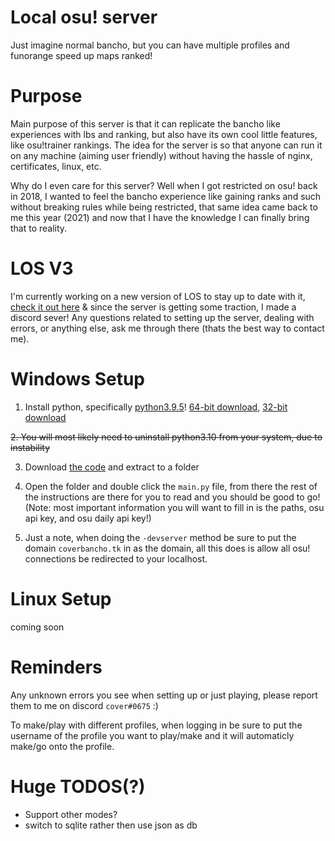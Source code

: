 # Local osu! server

Just imagine normal bancho, but you can have multiple profiles and funorange speed up maps ranked!

# Purpose
Main purpose of this server is that it can replicate the bancho like experiences with lbs and ranking, but also have its own cool little features, like osu!trainer rankings. The idea for the server is so that anyone can run it on any machine (aiming user friendly) without having the hassle of nginx, certificates, linux, etc.

Why do I even care for this server? Well when I got restricted on osu! back in 2018, I wanted to feel the bancho experience like gaining ranks and such without breaking rules while being restricted, that same idea came back to me this year (2021) and now that I have the knowledge I can finally bring that to reality.

# LOS V3
I'm currently working on a new version of LOS to stay up to date with it, [check it out here](https://github.com/Local-osu-Server?view_as=public) & since the server is getting some traction, I made a discord sever! Any questions related to setting up the server, dealing with errors, or anything else, ask me through there (thats the best way to contact me).

# Windows Setup
1. Install python, specifically [python3.9.5](https://www.python.org/downloads/release/python-395/)! [64-bit download](https://www.python.org/ftp/python/3.9.5/python-3.9.5-amd64.exe), [32-bit download](https://www.python.org/ftp/python/3.9.5/python-3.9.5.exe) 

~~2. You will most likely need to uninstall python3.10 from your system, due to instability~~

3. Download [the code](https://github.com/coverosu/local-osu-server/archive/refs/heads/main.zip) and extract to a folder

4. Open the folder and double click the `main.py` file, from there the rest of the instructions are there for you to read and you should be good to go! (Note: most important information you will want to fill in is the paths, osu api key, and osu daily api key!)

5. Just a note, when doing the `-devserver` method be sure to put the domain `coverbancho.tk` in as the domain, all this does is allow all osu! connections be redirected to your localhost.

# Linux Setup
coming soon

# Reminders
Any unknown errors you see when setting up or just playing, please report them to me on discord `cover#0675` :)

To make/play with different profiles, when logging in be sure to put the username of the profile you want to play/make and it will automaticly make/go onto the profile.

# Huge TODOS(?)

- Support other modes?
- switch to sqlite rather then use json as db

